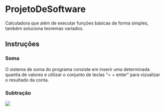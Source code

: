 # ProjetoDeSoftware
Calculadora que além de executar funções básicas de forma simples, também soluciona teoremas variados.

## Instruções
### Soma
O sistema de soma do programa consiste em inserir uma determinada quantia de valores e utilizar o conjunto de teclas "= + enter" para vizualizar o resultado da conta.

### Subtração
![](file:///C:/Users/Kelly/Desktop/awd.PNG)
